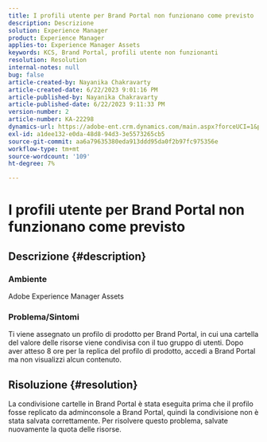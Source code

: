 ```yaml
---
title: I profili utente per Brand Portal non funzionano come previsto
description: Descrizione
solution: Experience Manager
product: Experience Manager
applies-to: Experience Manager Assets
keywords: KCS, Brand Portal, profili utente non funzionanti
resolution: Resolution
internal-notes: null
bug: false
article-created-by: Nayanika Chakravarty
article-created-date: 6/22/2023 9:01:16 PM
article-published-by: Nayanika Chakravarty
article-published-date: 6/22/2023 9:11:33 PM
version-number: 2
article-number: KA-22298
dynamics-url: https://adobe-ent.crm.dynamics.com/main.aspx?forceUCI=1&pagetype=entityrecord&etn=knowledgearticle&id=74ac2ce9-3f11-ee11-8f6d-6045bd006d92
exl-id: a1dee132-e0da-48d8-94d3-3e5573265cb5
source-git-commit: aa6a79635380eda913ddd95da0f2b97fc975356e
workflow-type: tm+mt
source-wordcount: '109'
ht-degree: 7%

---
```


# I profili utente per Brand Portal non funzionano come previsto

## Descrizione {#description}


### Ambiente

Adobe Experience Manager Assets

### Problema/Sintomi

Ti viene assegnato un profilo di prodotto per Brand Portal, in cui una cartella del valore delle risorse viene condivisa con il tuo gruppo di utenti. Dopo aver atteso 8 ore per la replica del profilo di prodotto, accedi a Brand Portal ma non visualizzi alcun contenuto.


## Risoluzione {#resolution}


La condivisione cartelle in Brand Portal è stata eseguita prima che il profilo fosse replicato da adminconsole a Brand Portal, quindi la condivisione non è stata salvata correttamente. Per risolvere questo problema, salvate nuovamente la quota delle risorse.
